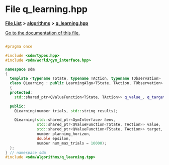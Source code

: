 
# File q\_learning.hpp

[**File List**](files.md) **>** [**algorithms**](dir_baab9deb2ceef290d17fdadea9d6b69b.md) **>** [**q\_learning.hpp**](q__learning_8hpp.md)

[Go to the documentation of this file.](q__learning_8hpp.md) 


````cpp

#pragma once

#include <sdm/types.hpp>
#include <sdm/world/gym_interface.hpp>

namespace sdm
{
  template <typename TState, typename TAction, typename TObservation>
  class QLearning : public LearningAlgo<TState, TAction, TObservation>
  {
  protected:
    std::shared_ptr<QValueFunction<TState, TAction>> q_value_, q_target_;

  public:
    QLearning(number trials, std::string results);

    QLearning(std::shared_ptr<GymInterface> &env,
              std::shared_ptr<QValueFunction<TState, TAction>> value,
              std::shared_ptr<QValueFunction<TState, TAction>> target,
              number planning_horizon,
              double epsilon,
              number num_max_trials = 10000);
  };
} // namespace sdm
#include <sdm/algorithms/q_learning.tpp>
````

